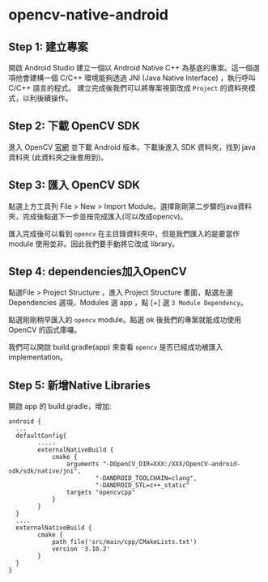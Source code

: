 # opencv-native-android
## Step 1: 建立專案
開啟 Android Studio 建立一個以 Android Native C++ 為基底的專案。這一個選項他會建構一個 C/C++ 環境能夠透過 JNI (Java Native Interface) ，執行呼叫 C/C++ 語言的程式。
建立完成後我們可以將專案視窗改成 `Project` 的資料夾模式，以利後續操作。

## Step 2: 下載 OpenCV SDK
進入 OpenCV [官網](https://opencv.org/releases/) 並下載 Android 版本。下載後進入 SDK 資料夾，找到 java 資料夾 (此資料夾之後會用到)。

## Step 3: 匯入 OpenCV SDK
點選上方工具列 File > New > Import Module。選擇剛剛第二步驟的java資料夾，完成後點選下一步並按完成匯入(可以改成opencv)。

匯入完成後可以看到 `opencv` 在主目錄資料夾中，但是我們匯入的是要當作 module 使用並非。因此我們要手動將它改成 library。

## Step 4: dependencies加入OpenCV
點選File > Project Structure ，進入 Project Structure 畫面，點選左邊 Dependencies 選項，Modules 選 app ，點 [+] 選 `3 Module Dependency`。

點選剛剛稍早匯入的 `opencv` module。點選 ok 後我們的專案就能成功使用 OpenCV 的函式庫囉。

我們可以開啟 build.gradle(app) 來查看 `opencv` 是否已經成功被匯入implementation。

## Step 5: 新增Native Libraries
開啟 app 的 build.gradle，增加:
```
android {
  ...
  defaultConfig{
        .....
        externalNativeBuild {
            cmake {
                arguments "-DOpenCV_DIR=XXX:/XXX/OpenCV-android-sdk/sdk/native/jni",
                        "-DANDROID_TOOLCHAIN=clang",
                        "-DANDROID_STL=c++_static"
                targets "opencvcpp"
            }
        }
  }
  ....
  externalNativeBuild {
        cmake {
            path file('src/main/cpp/CMakeLists.txt')
            version '3.10.2'
        }
  }
}
```
